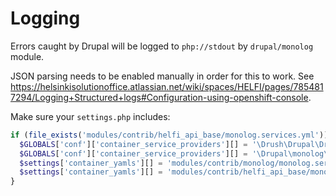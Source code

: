 # Logging

Errors caught by Drupal will be logged to `php://stdout` by `drupal/monolog` module.

JSON parsing needs to be enabled manually in order for this to work. See https://helsinkisolutionoffice.atlassian.net/wiki/spaces/HELFI/pages/7854817294/Logging+Structured+logs#Configuration-using-openshift-console.

Make sure your `settings.php` includes:

```php
if (file_exists('modules/contrib/helfi_api_base/monolog.services.yml')) {
  $GLOBALS['conf']['container_service_providers'][] = '\Drush\Drupal\DrushLoggerServiceProvider';
  $GLOBALS['conf']['container_service_providers'][] = '\Drupal\monolog\MonologServiceProvider';
  $settings['container_yamls'][] = 'modules/contrib/monolog/monolog.services.yml';
  $settings['container_yamls'][] = 'modules/contrib/helfi_api_base/monolog.services.yml';
}
```
